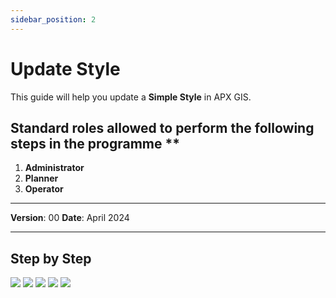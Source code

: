 ```yaml
---
sidebar_position: 2
---
```


# Update Style

This guide will help you update a **Simple Style** in APX GIS.

## Standard roles allowed to perform the following steps in the programme **

1.	**Administrator**
2.	**Planner**
3.	**Operator**

------------

**Version**: 00
**Date**: April 2024

------------
## **Step by Step**

![](/img/9.Styles/SimpleStly-update01.png)
![](/img/9.Styles/SimpleStly-update02.png)
![](/img/9.Styles/SimpleStly-update03.png)
![](/img/9.Styles/SimpleStly-update04.png)
![](/img/9.Styles/SimpleStly-update05.png)
